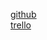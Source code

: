 [github](https://github.com/MarijnKneppersSMC/website)  
[trello](https://trello.com/b/jniR2YhF/website-project)